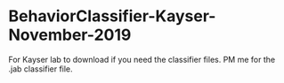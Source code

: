 # BehaviorClassifier-Kayser-November-2019

For Kayser lab to download if you need the classifier files. PM me for the .jab classifier file.
